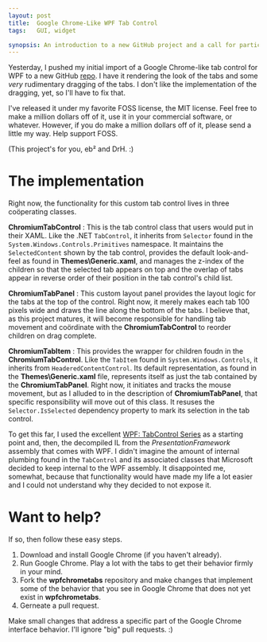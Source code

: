 ```yaml
---
layout: post
title:  Google Chrome-Like WPF Tab Control
tags:   GUI, widget

synopsis: An introduction to a new GitHub project and a call for participation.
---
```

Yesterday, I pushed my initial import of a Google Chrome-like tab control for
WPF to a new GitHub
[repo](https://github.com/realistschuckle/wpfchrometabs "WPF Chrome Tabs").
I have it rendering the look of the tabs and some *very* rudimentary dragging
of the tabs. I don't like the implementation of the dragging, yet, so I'll
have to fix that.

I've released it under my favorite FOSS license, the MIT license. Feel free to
make a million dollars off of it, use it in your commercial software, or
whatever. However, if you do make a million dollars off of it, please send a
little my way. Help support FOSS.

(This project's for you, eb&#178; and DrH. :)

# The implementation

Right now, the functionality for this custom tab control lives in three 
coöperating classes.

__ChromiumTabControl__
: This is the tab control class that users would put in their XAML. Like the
.NET `TabControl`, it inherits from `Selector` found in the
`System.Windows.Controls.Primitives` namespace. It maintains the
``SelectedContent`` shown by the tab control, provides the default
look-and-feel as found in **Themes\Generic.xaml**, and manages the z-index of
the children so that the selected tab appears on top and the overlap of tabs
appear in reverse order of their position in the tab control's child list.

__ChromiumTabPanel__
: This custom layout panel provides the layout logic for the tabs at the top
of the control. Right now, it merely makes each tab 100 pixels wide and draws
the line along the bottom of the tabs. I believe that, as this project
matures, it will become responsible for handling tab movement and
coördinate with the **ChromiumTabControl** to reorder children on drag
complete.

__ChromiumTabItem__
: This provides the wrapper for children foudn in the **ChromiumTabControl**.
Like the ``TabItem`` found in ``System.Windows.Controls``, it inherits from
``HeaderedContentControl``. Its default representation, as found in the
**Themes\Generic.xaml** file, represents itself as just the tab contained by
the **ChromiumTabPanel**. Right now, it initiates and tracks the mouse
movement, but as I alluded to in the description of **ChromiumTabPanel**, that
specific responsibility will move out of this class. It resuses the
`Selector.IsSelected` dependency property to mark its selection in the tab
control.

To get this far, I used the excellent
[WPF: TabControl Series](http://blogs.intuidev.com/post/2010/01/25/TabControlStyling_PartOne.aspx)
as a starting point and, then, the decompiled IL from the
*PresentationFramework* assembly that comes with WPF. I didn't imagine the
amount of internal plumbing found in the ``TabControl`` and its associated
classes that Microsoft decided to keep internal to the WPF assembly. It
disappointed me, somewhat, because that functionality would have made my life
a lot easier and I could not understand why they decided to not expose it.

# Want to help?

If so, then follow these easy steps.

1. Download and install Google Chrome (if you haven't already).
1. Run Google Chrome. Play a lot with the tabs to get their behavior firmly
   in your mind.
1. Fork the **wpfchrometabs** repository and make changes that implement some
   of the behavior that you see in Google Chrome that does not yet exist in
   **wpfchrometabs**.
1. Gerneate a pull request.

Make small changes that address a specific part of the Google Chrome interface
behavior. I'll ignore "big" pull requests. :)
